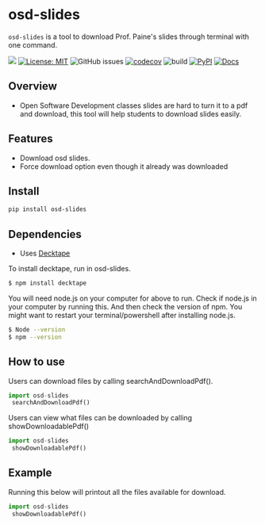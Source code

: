 # osd-slides
`osd-slides` is a tool to download Prof. Paine's slides through terminal with one command. 

[![](https://img.shields.io/badge/project-link-green)](https://github.com/kkarakas/osd-slides)
[![License: MIT](https://img.shields.io/badge/License-MIT-yellow.svg)](https://opensource.org/licenses/MIT)
![GitHub issues](https://img.shields.io/github/issues/kkarakas/osd-slides)
[![codecov](https://codecov.io/gh/kkarakas/osd-slides/branch/main/graph/badge.svg?token=0TCR1MSIWH)](https://codecov.io/gh/kkarakas/osd-slides)
![build](https://img.shields.io/github/actions/workflow/status/kkarakas/osd-slides/build.yaml)
[![PyPI](https://img.shields.io/pypi/v/osd-slides)](https://pypi.org/project/osd-slides/)
[![Docs](https://img.shields.io/readthedocs/osd-slides)](https://osd-slides.readthedocs.io/en/latest/)

## Overview
- Open Software Development classes slides are hard to turn it to a pdf and download, this tool will help students to download slides easily. 

## Features
- Download osd slides.
- Force download option even though it already was downloaded

## Install
```sh
pip install osd-slides
```
## Dependencies
- Uses [Decktape](https://github.com/astefanutti/decktape)

To install decktape, run in osd-slides.
```sh
$ npm install decktape
```
You will need node.js on your computer for above to run.
Check if node.js in your computer by running this. And then check the version of npm.
You might want to restart your terminal/powershell after installing node.js.
```sh
$ Node --version
$ npm --version
```

## How to use
Users can download files by calling searchAndDownloadPdf().
```python
import osd-slides
 searchAndDownloadPdf()
```

Users can view what files can be downloaded by calling showDownloadablePdf()
```python
import osd-slides
 showDownloadablePdf()
```

## Example
Running this below will printout all the files available for download.
```python
import osd-slides
 showDownloadablePdf()
```